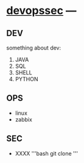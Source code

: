 [devopssec](https://github.com/4admin2root/devopssec/) —
==================================================

DEV
--------------------------------------

something about dev:

1. JAVA
2. SQL
3. SHELL
4. PYTHON


OPS
--------------------------------------

- linux
- zabbix


SEC
--------------------------------------
- XXXX
'''bash
git clone 
'''

